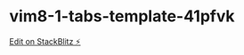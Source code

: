 # vim8-1-tabs-template-41pfvk

[Edit on StackBlitz ⚡️](https://stackblitz.com/edit/vim8-1-tabs-template-41pfvk)